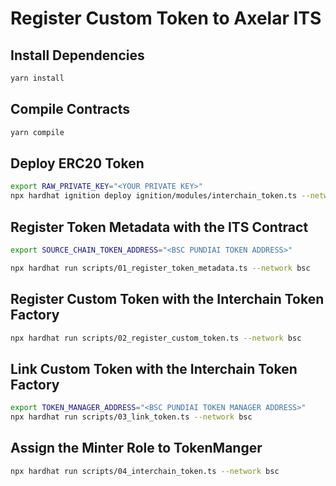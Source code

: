 # Register Custom Token to Axelar ITS

## Install Dependencies

```bash
yarn install
```

## Compile Contracts

```bash
yarn compile
```

## Deploy ERC20 Token

```bash
export RAW_PRIVATE_KEY="<YOUR PRIVATE KEY>"
npx hardhat ignition deploy ignition/modules/interchain_token.ts --network bsc
```

## Register Token Metadata with the ITS Contract

```bash
export SOURCE_CHAIN_TOKEN_ADDRESS="<BSC PUNDIAI TOKEN ADDRESS>"
```

```bash
npx hardhat run scripts/01_register_token_metadata.ts --network bsc
```

## Register Custom Token with the Interchain Token Factory

```bash
npx hardhat run scripts/02_register_custom_token.ts --network bsc
```

## Link Custom Token with the Interchain Token Factory

```bash
export TOKEN_MANAGER_ADDRESS="<BSC PUNDIAI TOKEN MANAGER ADDRESS>"
npx hardhat run scripts/03_link_token.ts --network bsc
```

## Assign the Minter Role to TokenManger
```bash
npx hardhat run scripts/04_interchain_token.ts --network bsc
```